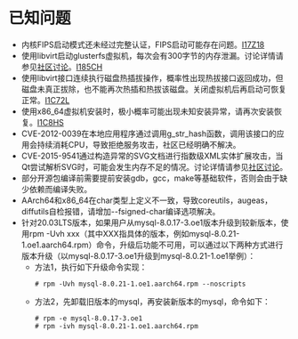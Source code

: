 # 已知问题<a name="ZH-CN_TOPIC_0225731124"></a>

-   内核FIPS启动模式还未经过完整认证，FIPS启动可能存在问题。[I17Z18](https://gitee.com/src-openeuler/crypto-policies/issues/I17Z18?from=project-issue)
-   使用libvirt启动glusterfs虚拟机，每次会有300字节的内存泄漏。讨论详情请参见[社区讨论](https://github.com/gluster/glusterfs/issues/818)。[I185CH](https://gitee.com/src-openeuler/glusterfs/issues/I185CH?from=project-issue)
-   使用libvirt接口连续执行磁盘热插拔操作，概率性出现热拔接口返回成功，但磁盘未真正拔除，也不能再次热插和热拔该磁盘。关闭虚拟机后再启动可恢复正常。[I1C72L](https://gitee.com/src-openeuler/qemu/issues/I1C72L?from=project-issue)
-   使用x86\_64虚拟机安装时，极小概率可能出现未知安装异常，请再次安装恢复。[I1C8HS](https://gitee.com/src-openeuler/anaconda/issues/I1C8HS?from=project-issue)
-   CVE-2012-0039在本地应用程序通过调用g\_str\_hash函数，调用该接口的应用会持续消耗CPU，导致拒绝服务攻击，社区已经明确不解决。
-   CVE-2015-9541通过构造异常的SVG文档进行指数级XML实体扩展攻击，当Qt尝试解析SVG时，可能会发生内存不足的情况。讨论详情请参见[社区讨论](https://codereview.qt-project.org/c/qt/qtbase/+/293909)。
-   部分开源包编译前需要提前安装gdb，gcc，make等基础软件，否则会由于缺少依赖而编译失败。
-   AArch64和x86\_64在char类型上定义不一致，导致coreutils，augeas，diffutils自检报错，请增加--fsigned-char编译选项解决。
-   针对20.03LTS版本，如果用户从mysql-8.0.17-3.oe1版本升级到较新版本，使用rpm -Uvh xxx（其中XXX指具体的版本，例如mysql-8.0.21-1.oe1.aarch64.rpm）命令，升级后功能不可用，可以通过以下两种方式进行版本升级（以mysql-8.0.17-3.oe1升级到mysql-8.0.21-1.oe1举例）：  
    - 方法1，执行如下升级命令实现：  
        ``` 
        # rpm -Uvh mysql-8.0.21-1.oe1.aarch64.rpm --noscripts 
        ```
    - 方法2，先卸载旧版本的mysql，再安装新版本的mysql，命令如下：
        ```
        # rpm -e mysql-8.0.17-3.oe1      
        # rpm -ivh mysql-8.0.21-1.oe1.aarch64.rpm
        ```

